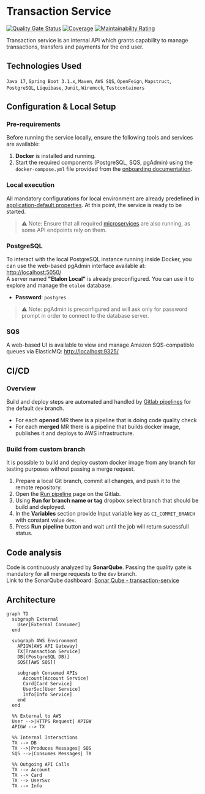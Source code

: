 # Transaction Service

[![Quality Gate Status](https://sonarqube9.andersenlab.com/api/project_badges/measure?project=a-music2-etalon-transaction-service-dev&metric=alert_status&token=sqb_5e1ea5864ea508c53d65b8242fb05989d3e0e954)](https://sonarqube9.andersenlab.com/dashboard?id=a-music2-etalon-transaction-service-dev)
[![Coverage](https://sonarqube9.andersenlab.com/api/project_badges/measure?project=a-music2-etalon-transaction-service-dev&metric=coverage&token=sqb_5e1ea5864ea508c53d65b8242fb05989d3e0e954)](https://sonarqube9.andersenlab.com/dashboard?id=a-music2-etalon-transaction-service-dev)
[![Maintainability Rating](https://sonarqube9.andersenlab.com/api/project_badges/measure?project=a-music2-etalon-transaction-service-dev&metric=sqale_rating&token=sqb_5e1ea5864ea508c53d65b8242fb05989d3e0e954)](https://sonarqube9.andersenlab.com/dashboard?id=a-music2-etalon-transaction-service-dev)

Transaction service is an internal API which grants capability to manage transactions, transfers and payments for the end user.

## Technologies Used

`Java 17`, `Spring Boot 3.1.x`, `Maven`, `AWS SQS`, `OpenFeign`, `Mapstruct`, `PostgreSQL`, `Liquibase`, `Junit`, `Wiremock`, `Testcontainers`

## Configuration & Local Setup

### Pre-requirements

Before running the service locally, ensure the following tools and services are available:

1. **Docker** is installed and running.
2. Start the required components (PostgreSQL, SQS, pgAdmin) using the `docker-compose.yml` file provided from the [onboarding documentation](https://wiki.andersenlab.com/x/q15fDg).

### Local execution

All mandatory configurations for local environment are already predefined in [application-default.properties](src/main/resources/application-default.properties). At this point, the service is ready to be started.<br>
> ⚠️ Note: Ensure that all required [microservices](src/main/java/com/andersenlab/etalon/transactionservice/client) are also running, as some API endpoints rely on them.

### PostgreSQL

To interact with the local PostgreSQL instance running inside Docker, you can use the web-based pgAdmin interface available at: [http://localhost:5050/](http://localhost:5050/)<br>
A server named **"Etalon Local"** is already preconfigured. You can use it to explore and manage the `etalon` database.

- **Password**: `postgres`

> ⚠️ Note: pgAdmin is preconfigured and will ask only for password prompt in order to connect to the database server.

### SQS

A web-based UI is available to view and manage Amazon SQS-compatible queues via ElasticMQ: [http://localhost:9325/](http://localhost:9325/)

## CI/CD

### Overview

Build and deploy steps are automated and handled by [Gitlab pipelines](https://git.andersenlab.com/Andersen/a-music2-etalon/a-music2-etalon-transaction-service/-/pipelines) for the default `dev` branch.

- For each **opened** MR there is a pipeline that is doing code quality check
- For each **merged** MR there is a pipeline that builds docker image, publishes it and deploys to AWS infrastructure.

### Build from custom branch

It is possible to build and deploy custom docker image from any branch for testing purposes without passing a merge request.

1) Prepare a local Git branch, commit all changes, and push it to the remote repository.
2) Open the [Run pipeline](https://git.andersenlab.com/Andersen/a-music2-etalon/a-music2-etalon-transaction-service/-/pipelines/new) page on the Gitlab.
3) Using **Run for branch name or tag** dropbox select branch that should be build and deployed.
4) In the **Variables** section provide Input variable key as `CI_COMMIT_BRANCH` with constant value `dev`.
5) Press **Run pipeline** button and wait until the job will return sucessfull status.

## Code analysis

Code is continuously analyzed by **SonarQube**. Passing the quality gate is mandatory for all merge requests to the `dev` branch.<br>
Link to the SonarQube dashboard: [Sonar Qube - transaction-service](https://sonarqube9.andersenlab.com/dashboard?id=a-music2-etalon-transaction-service-dev)

## Architecture
``` mermaid
graph TD
  subgraph External
    User[External Consumer]
  end

  subgraph AWS Environment
    APIGW[AWS API Gateway]
    TX[Transaction Service]
    DB[(PostgreSQL DB)]
    SQS[[AWS SQS]]

    subgraph Consumed APIs
      Account[Account Service]
      Card[Card Service]
      UserSvc[User Service]
      Info[Info Service]
    end
  end

  %% External to AWS
  User -->|HTTPS Request| APIGW
  APIGW --> TX

  %% Internal Interactions
  TX --> DB
  TX -->|Produces Messages| SQS
  SQS -->|Consumes Messages| TX

  %% Outgoing API Calls
  TX --> Account
  TX --> Card
  TX --> UserSvc
  TX --> Info
```
